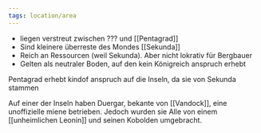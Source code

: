 ```yaml
---
tags: location/area
---
```


- liegen verstreut zwischen ??? und [[Pentagrad]]
- Sind kleinere überreste des Mondes [[Sekunda]]
- Reich an Ressourcen (weil Sekunda). Aber nicht lokrativ für Bergbauer
- Gelten als neutraler Boden, auf den kein Königreich anspruch erhebt

Pentagrad erhebt kindof anspruch auf die Inseln, da sie von Sekunda stammen

Auf einer der Inseln haben Duergar, bekante von [[Vandock]], eine unoffizielle miene betrieben. Jedoch wurden sie Alle von einem [[unheimlichen Leonin]] und seinen Kobolden umgebracht.